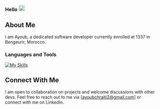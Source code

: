 ### Hello <img src="https://media.giphy.com/media/hvRJCLFzcasrR4ia7z/giphy.gif" width="20">

## About Me

I am Ayoub, a dedicated software developer currently enrolled at 1337 in Bengeurir, Morocco.

### Languages and Tools

[![My Skills](https://skillicons.dev/icons?i=c,cpp,python,html,css,bash,vscode,github,git,cmake)](https://skillicons.dev)


## Connect With Me

I am open to collaboration on projects and welcome discussions with other devs.
Feel free to reach out to me via [ayoubchraiti2@gmail.com] or connect with me on LinkedIn.
